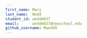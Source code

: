 ```yaml
---
first_name: Mary
last_name:  Wedd
student_id: weddm037
email:      weddm037@newschool.edu
github_username: Mwedd9
---
```


